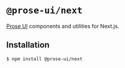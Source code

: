 # `@prose-ui/next`

[Prose UI](https://prose-ui.com) components and utilities for Next.js.

## Installation

```sh
$ npm install @prose-ui/next
```